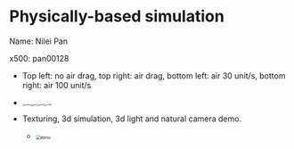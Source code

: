 # Physically-based simulation

Name: Nilei Pan

x500: pan00128

- Top left: no air drag, top right: air drag, bottom left: air 30 unit/s, bottom right: air 100 unit/s
- <img src="C:\Users\Nilei Pan\Documents\GitHub\5611_CSCI\Cloth-Simulation\nodrag.gif" alt="nodrag" style="zoom:25%;" /><img src="C:\Users\Nilei Pan\Documents\GitHub\5611_CSCI\Cloth-Simulation\air0.gif" alt="air0" style="zoom:25%;" /><img src="C:\Users\Nilei Pan\Documents\GitHub\5611_CSCI\Cloth-Simulation\air30.gif" alt="air30" style="zoom:25%;" /><img src="C:\Users\Nilei Pan\Documents\GitHub\5611_CSCI\Cloth-Simulation\air100.gif" alt="air100" style="zoom:25%;" />



- Texturing, 3d simulation, 3d light and natural camera demo.
  - <img src="C:\Users\Nilei Pan\Documents\GitHub\5611_CSCI\Cloth-Simulation\Part1\demo.gif" alt="demo" style="zoom:50%;" />

